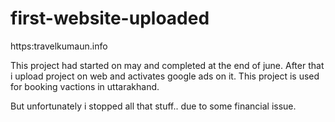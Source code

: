 # first-website-uploaded
https:travelkumaun.info  


This project had started on may and completed at the end of june.
After that i upload project on web and activates google ads on it. 
This project is used for booking vactions in uttarakhand. 

But unfortunately i stopped all that stuff.. due to some financial issue.
